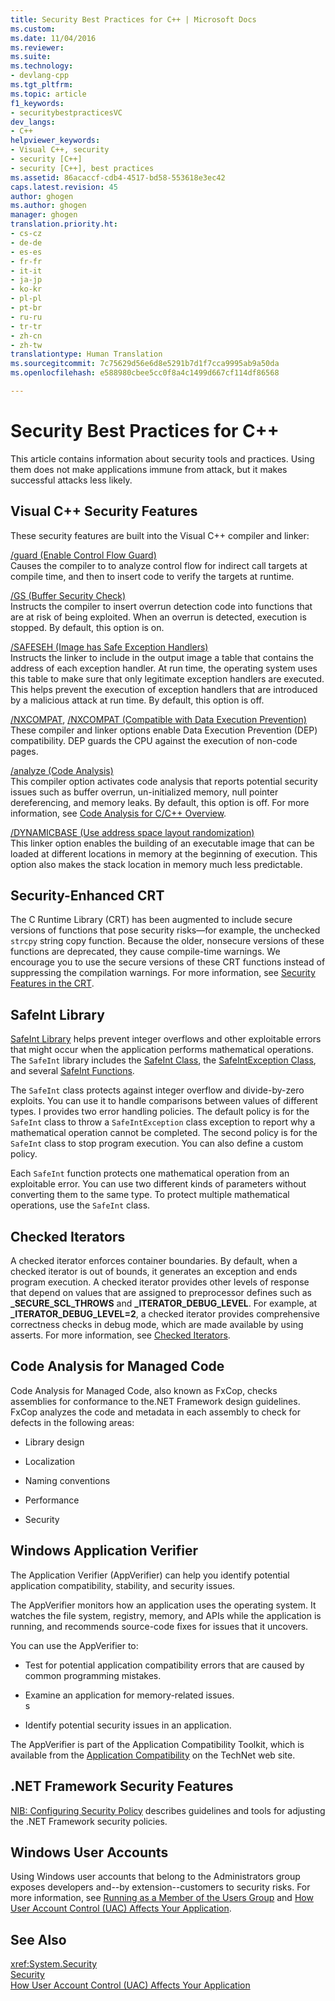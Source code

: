```yaml
---
title: Security Best Practices for C++ | Microsoft Docs
ms.custom: 
ms.date: 11/04/2016
ms.reviewer: 
ms.suite: 
ms.technology:
- devlang-cpp
ms.tgt_pltfrm: 
ms.topic: article
f1_keywords:
- securitybestpracticesVC
dev_langs:
- C++
helpviewer_keywords:
- Visual C++, security
- security [C++]
- security [C++], best practices
ms.assetid: 86acaccf-cdb4-4517-bd58-553618e3ec42
caps.latest.revision: 45
author: ghogen
ms.author: ghogen
manager: ghogen
translation.priority.ht:
- cs-cz
- de-de
- es-es
- fr-fr
- it-it
- ja-jp
- ko-kr
- pl-pl
- pt-br
- ru-ru
- tr-tr
- zh-cn
- zh-tw
translationtype: Human Translation
ms.sourcegitcommit: 7c75629d56e6d8e5291b7d1f7cca9995ab9a50da
ms.openlocfilehash: e588980cbee5cc0f8a4c1499d667cf114df86568

---
```

# Security Best Practices for C++
This article contains information about security tools and practices. Using them does not make applications immune from attack, but it makes successful attacks less likely.  
  
## Visual C++ Security Features  
 These security features are built into the Visual C++ compiler and linker:  
  
 [/guard (Enable Control Flow Guard)](../build/reference/guard-enable-control-flow-guard.md)  
 Causes the compiler to to analyze control flow for indirect call targets at compile time, and then to insert code to verify the targets at runtime.  
  
 [/GS (Buffer Security Check)](../build/reference/gs-buffer-security-check.md)  
 Instructs the compiler to insert overrun detection code into functions that are at risk of being exploited. When an overrun is detected, execution is stopped. By default, this option is on.  
  
 [/SAFESEH (Image has Safe Exception Handlers)](../build/reference/safeseh-image-has-safe-exception-handlers.md)  
 Instructs the linker to include in the output image a table that contains the address of each exception handler. At run time, the operating system uses this table to make sure that only legitimate exception handlers are executed. This helps prevent the execution of exception handlers that are introduced by a malicious attack at run time. By default, this option is off.  
  
 [/NXCOMPAT](../build/reference/nxcompat.md), [/NXCOMPAT (Compatible with Data Execution Prevention)](../build/reference/nxcompat-compatible-with-data-execution-prevention.md)  
 These compiler and linker options enable Data Execution Prevention (DEP) compatibility. DEP guards the CPU against the execution of non-code pages.  
  
 [/analyze (Code Analysis)](../build/reference/analyze-code-analysis.md)  
 This compiler option activates code analysis that reports potential security issues such as buffer overrun, un-initialized memory, null pointer dereferencing, and memory leaks. By default, this option is off. For more information, see [Code Analysis for C/C++ Overview](/visualstudio/code-quality/code-analysis-for-c-cpp-overview).  
  
 [/DYNAMICBASE (Use address space layout randomization)](../build/reference/dynamicbase-use-address-space-layout-randomization.md)  
 This linker option enables the building of an executable image that can be loaded at different locations in memory at the beginning of execution. This option also makes the stack location in memory much less predictable.  
  
## Security-Enhanced CRT  
 The C Runtime Library (CRT) has been augmented to include secure versions of functions that pose security risks—for example, the unchecked `strcpy` string copy function. Because the older, nonsecure versions of these functions are deprecated, they cause compile-time warnings. We encourage you to use the secure versions of these CRT functions instead of suppressing the compilation warnings. For more information, see [Security Features in the CRT](../c-runtime-library/security-features-in-the-crt.md).  
  
## SafeInt Library  
 [SafeInt Library](../windows/safeint-library.md) helps prevent integer overflows and other exploitable errors that might occur when the application performs mathematical operations. The `SafeInt` library includes the [SafeInt Class](../windows/safeint-class.md), the [SafeIntException Class](../windows/safeintexception-class.md), and several [SafeInt Functions](../windows/safeint-functions.md).  
  
 The `SafeInt` class protects against integer overflow and divide-by-zero exploits. You can use it to handle comparisons between values of different types. I provides two error handling policies. The default policy is for the `SafeInt` class to throw a `SafeIntException` class exception to report why a mathematical operation cannot be completed. The second policy is for the `SafeInt` class to stop program execution. You can also define a custom policy.  
  
 Each `SafeInt` function protects one mathematical operation from an exploitable error. You can use two different kinds of parameters without converting them to the same type. To protect multiple mathematical operations, use the `SafeInt` class.  
  
## Checked Iterators  
 A checked iterator enforces container boundaries. By default, when a checked iterator is out of bounds, it generates an exception and ends program execution. A checked iterator provides other levels of response that depend on values that are assigned to preprocessor defines such as **_SECURE_SCL_THROWS** and **_ITERATOR_DEBUG_LEVEL**. For example, at **_ITERATOR_DEBUG_LEVEL=2**, a checked iterator provides comprehensive correctness checks in debug mode, which are made available by using asserts. For more information, see [Checked Iterators](../standard-library/checked-iterators.md).  
  
## Code Analysis for Managed Code  
 Code Analysis for Managed Code, also known as FxCop, checks assemblies for conformance to the.NET Framework design guidelines. FxCop analyzes the code and metadata in each assembly to check for defects in the following areas:  
  
-   Library design  
  
-   Localization  
  
-   Naming conventions  
  
-   Performance  
  
-   Security  
  
## Windows Application Verifier  
 The Application Verifier (AppVerifier) can help you identify potential application compatibility, stability, and security issues.  
  
 The AppVerifier monitors how an application uses the operating system. It watches the file system, registry, memory, and APIs while the application is running, and recommends source-code fixes for issues that it uncovers.  
  
 You can use the AppVerifier to:  
  
-   Test for potential application compatibility errors that are caused by common programming mistakes.  
  
-   Examine an application for memory-related issues.  
  s
-   Identify potential security issues in an application.  
  
 The AppVerifier is part of the Application Compatibility Toolkit, which is available from the [Application Compatibility](http://go.microsoft.com/fwlink/?LinkId=91277) on the TechNet web site.  
  
## .NET Framework Security Features  
 [NIB: Configuring Security Policy](http://msdn.microsoft.com/en-us/0f130bcd-1bba-4346-b231-0bcca7dab1a4) describes guidelines and tools for adjusting the .NET Framework security policies.  
  
## Windows User Accounts  
 Using Windows user accounts that belong to the Administrators group exposes developers and--by extension--customers to security risks. For more information, see [Running as a Member of the Users Group](running-as-a-member-of-the-users-group.md) and [How User Account Control (UAC) Affects Your Application](how-user-account-control-uac-affects-your-application.md).  
  
## See Also  
 <xref:System.Security>   
 [Security](http://msdn.microsoft.com/Library/9a9621d7-8883-4a4f-a874-65e8e09e20a6)   
 [How User Account Control (UAC) Affects Your Application](how-user-account-control-uac-affects-your-application.md)


<!--HONumber=Jan17_HO2-->


